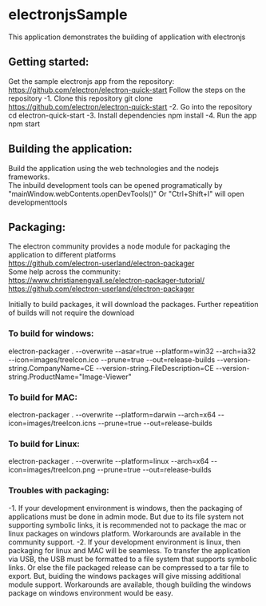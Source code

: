 # electronjsSample
This application demonstrates the building of application with electronjs

## Getting started:
Get the sample electronjs app from the repository:
https://github.com/electron/electron-quick-start
Follow the steps on the repository
-1. Clone this repository 
git clone https://github.com/electron/electron-quick-start
-2. Go into the repository
cd electron-quick-start
-3. Install dependencies
npm install
-4. Run the app
npm start

## Building the application:
Build the application using the web technologies and the nodejs frameworks. <br />
The inbuild development tools can be opened programatically by "mainWindow.webContents.openDevTools()"
Or "Ctrl+Shift+I" will open developmenttools

## Packaging:
The electron community provides a node module for packaging the application to different platforms <br />
https://github.com/electron-userland/electron-packager <br />
Some help across the community: <br />
https://www.christianengvall.se/electron-packager-tutorial/ <br />
https://github.com/electron-userland/electron-packager <br />

Initially to build packages, it will download the packages. Further repeatition of builds will not require the download
### To build for windows:
electron-packager . --overwrite --asar=true --platform=win32 --arch=ia32 --icon=images/treeIcon.ico --prune=true --out=release-builds --version-string.CompanyName=CE --version-string.FileDescription=CE --version-string.ProductName=\"Image-Viewer\"

### To build for MAC:
electron-packager . --overwrite --platform=darwin --arch=x64 --icon=images/treeIcon.icns --prune=true --out=release-builds

### To build for Linux:
electron-packager . --overwrite --platform=linux --arch=x64 --icon=images/treeIcon.png --prune=true --out=release-builds

### Troubles with packaging:
-1. If your development environment is windows, then the packaging of applications must be done in admin mode. But due to its file system not supporting symbolic links, it is recommended not to package the mac or linux packages on windows platform. Workarounds are available in the community support.
-2. If your development environment is linux, then packaging for linux and MAC will be seamless. To transfer the application via USB, the USB must be formatted to a file system that supports symbolic links. Or else the file packaged release can be compressed to a tar file to export.
But, buiding the windows packages will give missing additional module support. Workarounds are available, though building the windows package on windows environment would be easy.


